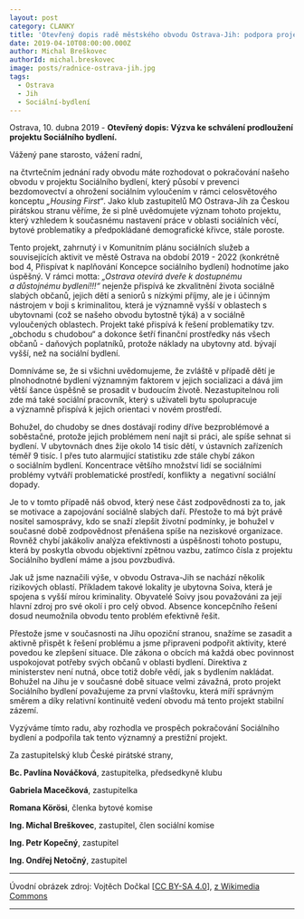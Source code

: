 ```yaml
---
layout: post
category: CLANKY
title: 'Otevřený dopis radě městského obvodu Ostrava-Jih: podpora projektu Sociálního bydlení'
date: 2019-04-10T08:00:00.000Z
author: Michal Breškovec
authorId: michal.breskovec
image: posts/radnice-ostrava-jih.jpg
tags:
  - Ostrava
  - Jih
  - Sociální-bydlení
---
```


Ostrava, 10. dubna 2019 - **Otevřený dopis: Výzva ke schválení prodloužení projektu Sociálního bydlení.**

Vážený pane starosto, vážení radní,

na čtvrtečním jednání rady obvodu máte rozhodovat o pokračování našeho obvodu v projektu Sociálního bydlení, který působí v prevenci bezdomovectví a ohrožení sociálním vyloučením v rámci celosvětového konceptu *„Housing First“*. Jako klub zastupitelů MO Ostrava-Jih za Českou pirátskou stranu věříme, že si plně uvědomujete význam tohoto projektu, který vzhledem k současnému nastavení práce v oblasti sociálních věcí, bytové problematiky a předpokládané demografické křivce, stále poroste.

Tento projekt, zahrnutý i v Komunitním plánu sociálních služeb a souvisejících aktivit ve městě Ostrava na období 2019 - 2022 (konkrétně bod 4, Přispívat k naplňování Koncepce sociálního bydlení) hodnotíme jako úspěšný. V rámci motta: *„Ostrava otevírá dveře k dostupnému a důstojnému bydlení!!!“* nejenže přispívá ke zkvalitnění života sociálně slabých občanů, jejich dětí a seniorů s nízkými příjmy, ale je i účinným nástrojem v boji s kriminalitou, která je významně vyšší v oblastech s ubytovnami (což se našeho obvodu bytostně týká) a v sociálně vyloučených oblastech. Projekt také přispívá k řešení problematiky tzv. „obchodu s chudobou“ a dokonce šetří finanční prostředky nás všech občanů - daňových poplatníků, protože náklady na ubytovny atd. bývají vyšší, než na sociální bydlení.

Domníváme se, že si všichni uvědomujeme, že zvláště v případě dětí je plnohodnotné bydlení významným faktorem v jejich socializaci a dává jim větší šance úspěšně se prosadit v budoucím životě. Nezastupitelnou roli zde má také sociální pracovník, který s uživateli bytu spolupracuje a významně přispívá k jejich orientaci v novém prostředí.

Bohužel, do chudoby se dnes dostávají rodiny dříve bezproblémové a soběstačné, protože jejich problémem není najít si práci, ale spíše sehnat si bydlení. V ubytovnách dnes žije okolo 14 tisíc dětí, v ústavních zařízeních téměř 9 tisíc. I přes tuto alarmující statistiku zde stále chybí zákon o sociálním bydlení. Koncentrace většího množství lidí se sociálními problémy vytváří problematické prostředí, konflikty a  negativní sociální dopady.

Je to v tomto případě náš obvod, který nese část zodpovědnosti za to, jak se motivace a zapojování sociálně slabých daří. Přestože to má být právě nositel samosprávy, kdo se snaží zlepšit životní podmínky, je bohužel v současné době zodpovědnost přenášena spíše na neziskové organizace. Rovněž chybí jakákoliv analýza efektivnosti a úspěšnosti tohoto postupu, která by poskytla obvodu objektivní zpětnou vazbu, zatímco čísla z projektu Sociálního bydlení máme a jsou povzbudivá.

Jak už jsme naznačili výše, v obvodu Ostrava-Jih se nachází několik rizikových oblastí. Příkladem takové lokality je ubytovna Soiva, která je spojena s vyšší mírou kriminality. Obyvatelé Soivy jsou považováni za její hlavní zdroj pro své okolí i pro celý obvod. Absence koncepčního řešení dosud neumožnila obvodu tento problém efektivně řešit.

Přestože jsme v současnosti na Jihu opoziční stranou, snažíme se zasadit a aktivně přispět k řešení problému a jsme připraveni podpořit aktivity, které povedou ke zlepšení situace. Dle zákona o obcích má každá obec povinnost uspokojovat potřeby svých občanů v oblasti bydlení. Direktiva z ministerstev není nutná, obce totiž dobře vědí, jak s bydlením nakládat. Bohužel na Jihu je v současné době situace velmi závažná, proto projekt Sociálního bydlení považujeme za první vlaštovku, která míří správným směrem a díky relativní kontinuitě vedení obvodu má tento projekt stabilní zázemí.

Vyzýváme tímto radu, aby rozhodla ve prospěch pokračování Sociálního bydlení a podpořila tak tento významný a prestižní projekt.

Za zastupitelský klub České pirátské strany,

**Bc. Pavlína Nováčková**, zastupitelka, předsedkyně klubu

**Gabriela Macečková**, zastupitelka

**Romana Körösi**, členka bytové komise

**Ing. Michal Breškovec**, zastupitel, člen sociální komise

**Ing. Petr Kopečný**, zastupitel

**Ing. Ondřej Netočný**, zastupitel

---
Úvodní obrázek zdroj: Vojtěch Dočkal [<a href="https://creativecommons.org/licenses/by-sa/4.0">CC BY-SA 4.0</a>], <a href="https://commons.wikimedia.org/wiki/File:Ostrava_-_Radnice_m%C4%9Bstsk%C3%A9ho_obvodu_jih.JPG">z Wikimedia Commons</a>

- - -
